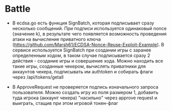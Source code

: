 # Battle

- В ecdsa.go есть функция SignBatch, которая подписывает сразу несколько сообщений. При подписи используется одинаковый nonce (значение k), в результате чего появляется возможность проведения атаки на вычисление приватного ключа (https://github.com/Marsh61/ECDSA-Nonce-Reuse-Exploit-Example). В сервисе используется SignBatch при создании игры с заранее определенным ходом, в таком случае подписывается сразу 2 действия - создание игры и совершение хода. Можно находить все такие игры, созданные чекером, вычислять приватники для аккаунтов чекера, подписывать им authtoken и собирать флаги через /api/tokens/getall

- В ApproveRequest не проверяется подпись изначального запроса пользователя. Можно создать игру из поля размером 1, добавить туда игрока (аккаунт чекера) "насильно" через approve request и выиграть, стащив при этом игровой токен-флаг